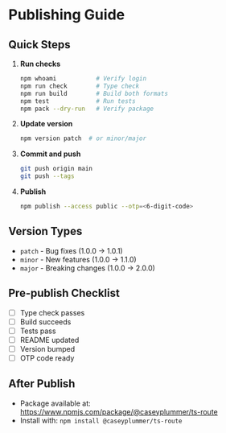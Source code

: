 # Publishing Guide

## Quick Steps

1. **Run checks**

   ```bash
   npm whoami           # Verify login
   npm run check        # Type check
   npm run build        # Build both formats
   npm test             # Run tests
   npm pack --dry-run   # Verify package
   ```

2. **Update version**

   ```bash
   npm version patch  # or minor/major
   ```

3. **Commit and push**

   ```bash
   git push origin main
   git push --tags
   ```

4. **Publish**
   ```bash
   npm publish --access public --otp=<6-digit-code>
   ```

## Version Types

- `patch` - Bug fixes (1.0.0 → 1.0.1)
- `minor` - New features (1.0.0 → 1.1.0)
- `major` - Breaking changes (1.0.0 → 2.0.0)

## Pre-publish Checklist

- [ ] Type check passes
- [ ] Build succeeds
- [ ] Tests pass
- [ ] README updated
- [ ] Version bumped
- [ ] OTP code ready

## After Publish

- Package available at: https://www.npmjs.com/package/@caseyplummer/ts-route
- Install with: `npm install @caseyplummer/ts-route`
